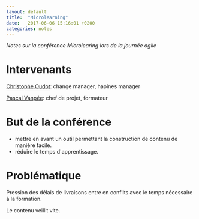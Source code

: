 ```yaml
---
layout: default
title:  "Microlearning"
date:   2017-06-06 15:16:01 +0200
categories: notes
---
```


*Notes sur la conférence Microlearing lors de la journée agile*

# Intervenants 

[Christophe Oudot](https://be.linkedin.com/in/coudot): change manager, hapines manager

[Pascal Vanpée](https://be.linkedin.com/in/pascalvanpee): chef de projet, formateur

# But de la conférence

* mettre en avant un outil permettant la construction de contenu de manière facile.
* réduire le temps d'apprentissage.

# Problématique

Pression des délais de livraisons entre en conflits avec le temps nécessaire à la formation. 

Le contenu veillit vite.


